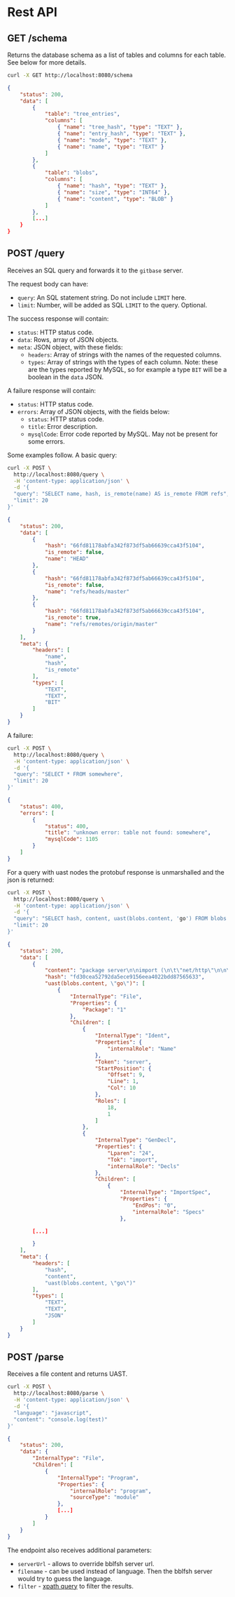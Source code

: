 # Rest API

## GET /schema

Returns the database schema as a list of tables and columns for each table.
See below for more details.

```bash
curl -X GET http://localhost:8080/schema
```

```json
{
    "status": 200,
    "data": [
        {
            "table": "tree_entries",
            "columns": [
                { "name": "tree_hash", "type": "TEXT" },
                { "name": "entry_hash", "type": "TEXT" },
                { "name": "mode", "type": "TEXT" },
                { "name": "name", "type": "TEXT" }
            ]
        },
        {
            "table": "blobs",
            "columns": [
                { "name": "hash", "type": "TEXT" },
                { "name": "size", "type": "INT64" },
                { "name": "content", "type": "BLOB" }
            ]
        },
        [...]
    }
}
```

## POST /query

Receives an SQL query and forwards it to the `gitbase` server.

The request body can have:

* `query`: An SQL statement string. Do not include `LIMIT` here.
* `limit`: Number, will be added as SQL `LIMIT` to the query. Optional.

The success response will contain:

* `status`: HTTP status code.
* `data`: Rows, array of JSON objects.
* `meta`: JSON object, with these fields:
  * `headers`: Array of strings with the names of the requested columns.
  * `types`: Array of strings with the types of each column. Note: these are the types reported by MySQL, so for example a type `BIT` will be a boolean in the `data` JSON.

A failure response will contain:

* `status`: HTTP status code.
* `errors`: Array of JSON objects, with the fields below:
  * `status`: HTTP status code.
  * `title`: Error description.
  * `mysqlCode`: Error code reported by MySQL. May not be present for some errors.


Some examples follow. A basic query:

```bash
curl -X POST \
  http://localhost:8080/query \
  -H 'content-type: application/json' \
  -d '{
  "query": "SELECT name, hash, is_remote(name) AS is_remote FROM refs",
  "limit": 20
}'
```

```json
{
    "status": 200,
    "data": [
        {
            "hash": "66fd81178abfa342f873df5ab66639cca43f5104",
            "is_remote": false,
            "name": "HEAD"
        },
        {
            "hash": "66fd81178abfa342f873df5ab66639cca43f5104",
            "is_remote": false,
            "name": "refs/heads/master"
        },
        {
            "hash": "66fd81178abfa342f873df5ab66639cca43f5104",
            "is_remote": true,
            "name": "refs/remotes/origin/master"
        }
    ],
    "meta": {
        "headers": [
            "name",
            "hash",
            "is_remote"
        ],
        "types": [
            "TEXT",
            "TEXT",
            "BIT"
        ]
    }
}
```

A failure:

```bash
curl -X POST \
  http://localhost:8080/query \
  -H 'content-type: application/json' \
  -d '{
  "query": "SELECT * FROM somewhere",
  "limit": 20
}'
```

```json
{
    "status": 400,
    "errors": [
        {
            "status": 400,
            "title": "unknown error: table not found: somewhere",
            "mysqlCode": 1105
        }
    ]
}
```

For a query with uast nodes the protobuf response is unmarshalled and the json is returned:

```bash
curl -X POST \
  http://localhost:8080/query \
  -H 'content-type: application/json' \
  -d '{
  "query": "SELECT hash, content, uast(blobs.content, 'go') FROM blobs WHERE hash='fd30cea52792da5ece9156eea4022bdd87565633'",
  "limit": 20
}'
```

```json
{
    "status": 200,
    "data": [
        {
            "content": "package server\n\nimport (\n\t\"net/http\"\n\n\t\"github.com/src-d/gitbase-playground/server/handler\"\n\n\t\"github.com/go-chi/chi\"\n\t\"github.com/go-chi/chi/middleware\"\n\t\"github.com/pressly/lg\"\n\t\"github.com/rs/cors\"\n\t\"github.com/sirupsen/logrus\"\n)\n\n// Router returns a Handler to serve the backend\nfunc Router(\n\tlogger *logrus.Logger,\n\tstatic *handler.Static,\n\tversion string,\n) http.Handler {\n\n\t// cors options\n\tcorsOptions := cors.Options{\n\t\tAllowedOrigins:   []string{\"*\"},\n\t\tAllowedMethods:   []string{\"GET\", \"POST\", \"PUT\", \"OPTIONS\"},\n\t\tAllowedHeaders:   []string{\"Location\", \"Authorization\", \"Content-Type\"},\n\t\tAllowCredentials: true,\n\t}\n\n\tr := chi.NewRouter()\n\n\tr.Use(middleware.Recoverer)\n\tr.Use(cors.New(corsOptions).Handler)\n\tr.Use(lg.RequestLogger(logger))\n\n\tr.Get(\"/version\", handler.APIHandlerFunc(handler.Version(version)))\n\n\tr.Get(\"/static/*\", static.ServeHTTP)\n\tr.Get(\"/*\", static.ServeHTTP)\n\n\treturn r\n}\n",
            "hash": "fd30cea52792da5ece9156eea4022bdd87565633",
            "uast(blobs.content, \"go\")": [
                {
                    "InternalType": "File",
                    "Properties": {
                        "Package": "1"
                    },
                    "Children": [
                        {
                            "InternalType": "Ident",
                            "Properties": {
                                "internalRole": "Name"
                            },
                            "Token": "server",
                            "StartPosition": {
                                "Offset": 9,
                                "Line": 1,
                                "Col": 10
                            },
                            "Roles": [
                                18,
                                1
                            ]
                        },
                        {
                            "InternalType": "GenDecl",
                            "Properties": {
                                "Lparen": "24",
                                "Tok": "import",
                                "internalRole": "Decls"
                            },
                            "Children": [
                                {
                                    "InternalType": "ImportSpec",
                                    "Properties": {
                                        "EndPos": "0",
                                        "internalRole": "Specs"
                                    },

        [...]

        }
    ],
    "meta": {
        "headers": [
            "hash",
            "content",
            "uast(blobs.content, \"go\")"
        ],
        "types": [
            "TEXT",
            "TEXT",
            "JSON"
        ]
    }
}
```

## POST /parse

Receives a file content and returns UAST.

```bash
curl -X POST \
  http://localhost:8080/parse \
  -H 'content-type: application/json' \
  -d '{
  "language": "javascript",
  "content": "console.log(test)"
}'
```

```json
{
    "status": 200,
    "data": {
        "InternalType": "File",
        "Children": [
            {
                "InternalType": "Program",
                "Properties": {
                    "internalRole": "program",
                    "sourceType": "module"
                },
                [...]
            }
        ]
    }
}
```

The endpoint also receives additional parameters:

- `serverUrl` - allows to override bblfsh server url.
- `filename` - can be used instead of language. Then the bblfsh server would try to guess the language.
- `filter` - [xpath query](https://doc.bblf.sh/user/uast-querying.html) to filter the results.
